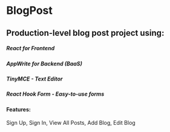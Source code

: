 # BlogPost
## Production-level blog post project using:
##### React for Frontend
##### AppWrite for Backend (BaaS)
##### TinyMCE - Text Editor
##### React Hook Form - Easy-to-use forms

#### Features:
Sign Up, Sign In, View All Posts, Add Blog, Edit Blog
